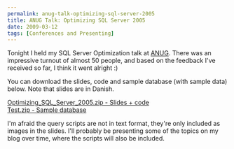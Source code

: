 ```yaml
---
permalink: anug-talk-optimizing-sql-server-2005
title: ANUG Talk: Optimizing SQL Server 2005
date: 2009-03-12
tags: [Conferences and Presenting]
---
```

Tonight I held my SQL Server Optimization talk at [ANUG](http://www.anug.dk/). There was an impressive turnout of almost 50 people, and based on the feedback I've received so far, I think it went alright :)

<!-- more -->

You can download the slides, code and sample database (with sample data) below. Note that slides are in Danish.

[Optimizing_SQL_Server_2005.zip - Slides + code](Optimizing_SQL_Server_2005.zip)  
[Test.zip - Sample database](Test.zip)

I'm afraid the query scripts are not in text format, they're only included as images in the slides. I'll probably be presenting some of the topics on my blog over time, where the scripts will also be included.
